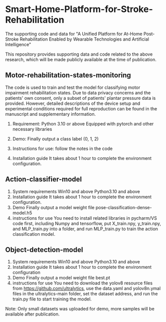 # Smart-Home-Platform-for-Stroke-Rehabilitation
The supporting code and data for "A Unified Platform for At-Home Post-Stroke Rehabilitation Enabled by Wearable Technologies and Artificial Intelligence"

This repository provides supporting data and code related to the above research, which will be made publicly available at the time of publication.

## Motor-rehabilitation-states-monitoring
The code is used to train and test the model for classifying motor impairment rehabilitation states. Due to data privacy concerns and the patients' own consent, only a subset of patients' plantar pressure data is provided. However, detailed descriptions of the device setup and experimental conditions required for full reproduction can be found in the manuscript and supplementary information.

1. Requirement: Python 3.10 or above
Equipped with pytorch and other necessary libraries

2. Demo: Finally output a class label (0, 1, 2)

3. Instructions for use: follow the notes in the code

4. Installation guide
It takes about 1 hour to complete the environment configuration.


## Action-classifier-model
1. System requirements
Win10 and above
Python3.10 and above
2. Installation guide
It takes about 1 hour to complete the environment configuration.
3. Demo
Finally output a model weight file pose-classification-dense-model.h5
4. instructions for use
You need to install related libraries in pycharm/VS code first, including Numpy and tensorflow, put X_train.npy, y_train.npy, and MLP_train.py into a folder, and run MLP_train.py to train the action classification model.

## Object-detection-model
1. System requirements
Win10 and above
Python3.10 and above
2. Installation guide
It takes about 1 hour to complete the environment configuration 
3. Demo
Finally output a model weight file best.pt
4. instructions for use
You need to download the yolov8 resource files from https://github.com/ultralytics, use the data.yaml and yolov8n.ymal files in the ultralytics-main folder, set the dataset address, and run the train.py file to start training the model.

Note: Only small datasets was uploaded for demo, more samples will be available after publication.
